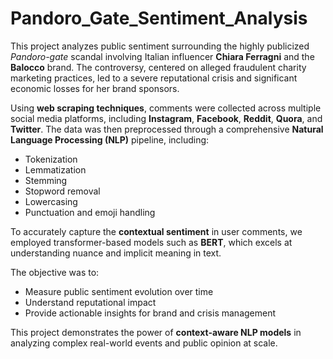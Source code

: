 # Pandoro_Gate_Sentiment_Analysis

This project analyzes public sentiment surrounding the highly publicized *Pandoro-gate* scandal involving Italian influencer **Chiara Ferragni** and the **Balocco** brand. The controversy, centered on alleged fraudulent charity marketing practices, led to a severe reputational crisis and significant economic losses for her brand sponsors.

Using **web scraping techniques**, comments were collected across multiple social media platforms, including **Instagram**, **Facebook**, **Reddit**, **Quora**, and **Twitter**. The data was then preprocessed through a comprehensive **Natural Language Processing (NLP)** pipeline, including:

* Tokenization
* Lemmatization
* Stemming
* Stopword removal
* Lowercasing
* Punctuation and emoji handling

To accurately capture the **contextual sentiment** in user comments, we employed transformer-based models such as **BERT**, which excels at understanding nuance and implicit meaning in text.

The objective was to:

* Measure public sentiment evolution over time
* Understand reputational impact
* Provide actionable insights for brand and crisis management

This project demonstrates the power of **context-aware NLP models** in analyzing complex real-world events and public opinion at scale.
